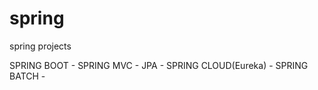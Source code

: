 # spring
spring projects

SPRING BOOT - 
SPRING MVC - 
JPA -
SPRING CLOUD(Eureka) - 
SPRING BATCH - 
